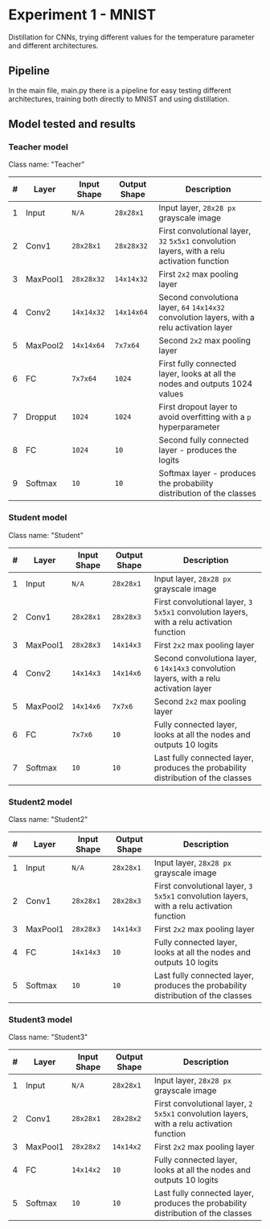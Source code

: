 # Experiment 1 - MNIST

Distillation for CNNs, trying different values for the
temperature parameter and different architectures.


## Pipeline

In the main file, main.py there is a pipeline for easy testing different architectures, training
both directly to MNIST and using distillation.


## Model tested and results

### Teacher model

Class name: "Teacher"

| # | Layer     | Input Shape | Output Shape | Description                                       |
|---|-----------|-------------|--------------|---------------------------------------------------|
| 1 | Input     | `N/A`       | `28x28x1`    |Input layer, `28x28 px` grayscale image            |
| 2 | Conv1     | `28x28x1`   | `28x28x32`   |First convolutional layer, `32` `5x5x1` convolution layers, with a relu activation function|
| 3 | MaxPool1  | `28x28x32`  | `14x14x32`   |First `2x2` max pooling layer|
| 4 | Conv2     | `14x14x32`  | `14x14x64`   |Second convolutiona layer, `64` `14x14x32` convolution layers, with a relu activation layer|
| 5 | MaxPool2  | `14x14x64`  | `7x7x64`     |Second `2x2` max pooling layer|
| 6 | FC        | `7x7x64`    | `1024`       |First fully connected layer, looks at all the nodes and outputs 1024 values|
| 7 | Dropput   | `1024`      | `1024`       |First dropout layer to avoid overfitting with a `p` hyperparameter|
| 8 | FC        | `1024`      | `10`         |Second fully connected layer - produces the logits|
| 9 | Softmax   | `10`        | `10`         |Softmax layer - produces the probability distribution of the classes|


### Student model

Class name: "Student"

| # | Layer     | Input Shape | Output Shape | Description                                       |
|---|-----------|-------------|--------------|---------------------------------------------------|
| 1 | Input     | `N/A`       | `28x28x1`    |Input layer, `28x28 px` grayscale image            |
| 2 | Conv1     | `28x28x1`   | `28x28x3`    |First convolutional layer, `3` `5x5x1` convolution layers, with a relu activation function|
| 3 | MaxPool1  | `28x28x3`   | `14x14x3`    |First `2x2` max pooling layer|
| 4 | Conv2     | `14x14x3`   | `14x14x6`    |Second convolutiona layer, `6` `14x14x3` convolution layers, with a relu activation layer|
| 5 | MaxPool2  | `14x14x6`   | `7x7x6`      |Second `2x2` max pooling layer|
| 6 | FC        | `7x7x6`     | `10`         |Fully connected layer, looks at all the nodes and outputs 10 logits|
| 7 | Softmax   | `10`        | `10`         |Last fully connected layer, produces the probability distribution of the classes|

### Student2 model

Class name: "Student2"

| # | Layer     | Input Shape | Output Shape | Description                                       |
|---|-----------|-------------|--------------|---------------------------------------------------|
| 1 | Input     | `N/A`       | `28x28x1`    |Input layer, `28x28 px` grayscale image            |
| 2 | Conv1     | `28x28x1`   | `28x28x3`    |First convolutional layer, `3` `5x5x1` convolution layers, with a relu activation function|
| 3 | MaxPool1  | `28x28x3`   | `14x14x3`    |First `2x2` max pooling layer|
| 4 | FC        | `14x14x3`   | `10`         |Fully connected layer, looks at all the nodes and outputs 10 logits|
| 5 | Softmax   | `10`        | `10`         |Last fully connected layer, produces the probability distribution of the classes|

### Student3 model

Class name: "Student3"

| # | Layer     | Input Shape | Output Shape | Description                                       |
|---|-----------|-------------|--------------|---------------------------------------------------|
| 1 | Input     | `N/A`       | `28x28x1`    |Input layer, `28x28 px` grayscale image            |
| 2 | Conv1     | `28x28x1`   | `28x28x2`    |First convolutional layer, `2` `5x5x1` convolution layers, with a relu activation function|
| 3 | MaxPool1  | `28x28x2`   | `14x14x2`    |First `2x2` max pooling layer|
| 4 | FC        | `14x14x2`   | `10`         |Fully connected layer, looks at all the nodes and outputs 10 logits|
| 5 | Softmax   | `10`        | `10`         |Last fully connected layer, produces the probability distribution of the classes|
